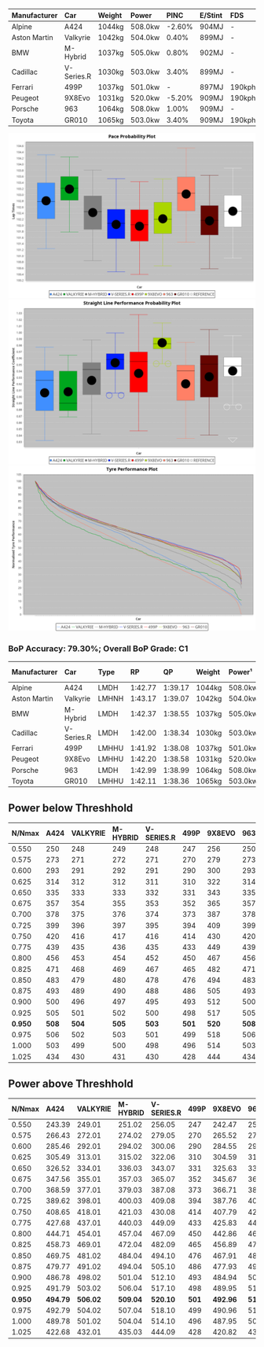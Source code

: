 | Manufacturer | Car        | Weight | Power   | PINC    | E/Stint | FDS     |
|:-|:-|:-|:-|:-|:-|:-|
| Alpine       | A424       | 1044kg | 508.0kw | -2.60%  | 904MJ   |    -    |
| Aston Martin | Valkyrie   | 1042kg | 504.0kw | 0.40%   | 899MJ   |    -    |
| BMW          | M-Hybrid   | 1037kg | 505.0kw | 0.80%   | 902MJ   |    -    |
| Cadillac     | V-Series.R | 1030kg | 503.0kw | 3.40%   | 899MJ   |    -    |
| Ferrari      | 499P       | 1037kg | 501.0kw |    -    | 897MJ   | 190kph  |
| Peugeot      | 9X8Evo     | 1031kg | 520.0kw | -5.20%  | 909MJ   | 190kph  |
| Porsche      | 963        | 1064kg | 508.0kw | 1.00%   | 909MJ   |    -    |
| Toyota       | GR010      | 1065kg | 503.0kw | 3.40%   | 909MJ   | 190kph  |

![PACECHART](./IMG/OFFICIAL.png)
![STRAIGHTLINEPERFORMANCECHART](./IMG/OFFICIAL_sp.png)
![TYREPERFORMANCECHART](./IMG/OFFICIAL_tw.png)

### BoP Accuracy: 79.30%; Overall BoP Grade: C1
| Manufacturer | Car        | Type  | RP      | QP      | Weight | Power¹  | Threshhold | PINC    | Power²   | E/Stint | AVG Vmax  | FDS     | RDLC | L/Stint | BOP-Grade | Model Accuracy | Model Points | Match% | SimDiff |
|:-|:-|:-|:-|:-|:-|:-|:-|:-|:-|:-|:-|:-|:-|:-|:-|:-|:-|:-|:-|
| Alpine       | A424       | LMDH  | 1:42.77 | 1:39.17 | 1044kg | 508.0kw | 250.0kph   | -2.60%  | 494.80kw |  904MJ  | 301.65kph |    -    | 1.04 | 33      | +C1       | 96.10%         | 2390         | 79.43% | -0.16   |
| Aston Martin | Valkyrie   | LMHNH | 1:43.17 | 1:39.07 | 1042kg | 504.0kw | 250.0kph   | 0.40%   | 506.00kw |  899MJ  | 302.87kph |    -    | 1.03 | 33      | +Ω1       | 100.00%        | 466          | 44.89% | -0.00   |
| BMW          | M-Hybrid   | LMDH  | 1:42.37 | 1:38.55 | 1037kg | 505.0kw | 250.0kph   | 0.80%   | 509.00kw |  902MJ  | 306.34kph |    -    | 1.04 | 33      | ~A1       | 100.00%        | 3339         | 96.37% | -0.18   |
| Cadillac     | V-Series.R | LMDH  | 1:42.00 | 1:38.34 | 1030kg | 503.0kw | 250.0kph   | 3.40%   | 520.10kw |  899MJ  | 310.61kph |    -    | 1.05 | 33      | -C1       | 99.56%         | 5841         | 79.30% | +0.27   |
| Ferrari      | 499P       | LMHHU | 1:41.92 | 1:38.08 | 1037kg | 501.0kw | 250.0kph   |    -    | 501.00kw |  897MJ  | 307.35kph | 190kph  | 1.07 | 33      | -C2       | 99.57%         | 7417         | 74.47% | +0.05   |
| Peugeot      | 9X8Evo     | LMHHU | 1:42.20 | 1:38.58 | 1031kg | 520.0kw | 250.0kph   | -5.20%  | 493.00kw |  909MJ  | 314.59kph | 190kph  | 1.03 | 33      | -B2       | 100.00%        | 1891         | 84.21% | +0.37   |
| Porsche      | 963        | LMDH  | 1:42.99 | 1:38.99 | 1064kg | 508.0kw | 250.0kph   | 1.00%   | 513.10kw |  909MJ  | 304.45kph |    -    | 1.01 | 33      | +A2       | 98.39%         | 16118        | 90.81% | -0.35   |
| Toyota       | GR010      | LMHHU | 1:42.11 | 1:38.36 | 1065kg | 503.0kw | 250.0kph   | 3.40%   | 520.10kw |  909MJ  | 306.67kph | 190kph  | 1.04 | 33      | -B2       | 99.90%         | 5196         | 84.92% | +0.01   |

## Power below Threshhold
| N/Nmax    | A424    | VALKYRIE | M-HYBRID | V-SERIES.R | 499P    | 9X8EVO  | 963     | GR010   |
|:-|:-|:-|:-|:-|:-|:-|:-|:-|
|  0.550    |  250    |  248     |  249     |  248       |  247    |  256    |  250    |  248    |
|  0.575    |  273    |  271     |  272     |  271       |  270    |  279    |  273    |  271    |
|  0.600    |  293    |  291     |  292     |  291       |  290    |  300    |  293    |  291    |
|  0.625    |  314    |  312     |  312     |  311       |  310    |  322    |  314    |  311    |
|  0.650    |  335    |  333     |  333     |  332       |  331    |  343    |  335    |  332    |
|  0.675    |  357    |  354     |  355     |  353       |  352    |  365    |  357    |  353    |
|  0.700    |  378    |  375     |  376     |  374       |  373    |  387    |  378    |  374    |
|  0.725    |  399    |  396     |  397     |  395       |  394    |  409    |  399    |  395    |
|  0.750    |  420    |  416     |  417     |  416       |  414    |  430    |  420    |  416    |
|  0.775    |  439    |  435     |  436     |  435       |  433    |  449    |  439    |  435    |
|  0.800    |  456    |  453     |  454     |  452       |  450    |  467    |  456    |  452    |
|  0.825    |  471    |  468     |  469     |  467       |  465    |  482    |  471    |  467    |
|  0.850    |  483    |  479     |  480     |  478       |  476    |  494    |  483    |  478    |
|  0.875    |  493    |  489     |  490     |  488       |  486    |  505    |  493    |  488    |
|  0.900    |  500    |  496     |  497     |  495       |  493    |  512    |  500    |  495    |
|  0.925    |  505    |  501     |  502     |  500       |  498    |  517    |  505    |  500    |
| **0.950** | **508** | **504**  | **505**  | **503**    | **501** | **520** | **508** | **503** |
|  0.975    |  506    |  502     |  503     |  501       |  499    |  518    |  506    |  501    |
|  1.000    |  503    |  499     |  500     |  498       |  496    |  514    |  503    |  498    |
|  1.025    |  434    |  430     |  431     |  430       |  428    |  444    |  434    |  430    |

## Power above Threshhold
| N/Nmax    | A424       | VALKYRIE   | M-HYBRID   | V-SERIES.R | 499P    | 9X8EVO     | 963        | GR010      |
|:-|:-|:-|:-|:-|:-|:-|:-|:-|
|  0.550    |  243.39    |  249.01    |  251.02    |  256.05    |  247    |  242.47    |  253.04    |  256.05    |
|  0.575    |  266.43    |  272.01    |  274.02    |  279.05    |  270    |  265.52    |  276.04    |  279.05    |
|  0.600    |  285.46    |  292.01    |  294.02    |  300.06    |  290    |  284.55    |  296.05    |  300.06    |
|  0.625    |  305.49    |  313.01    |  315.02    |  322.06    |  310    |  304.59    |  317.05    |  322.06    |
|  0.650    |  326.52    |  334.01    |  336.03    |  343.07    |  331    |  325.63    |  338.05    |  343.07    |
|  0.675    |  347.56    |  355.01    |  357.03    |  365.07    |  352    |  345.67    |  360.06    |  365.07    |
|  0.700    |  368.59    |  377.01    |  379.03    |  387.08    |  373    |  366.71    |  382.06    |  387.08    |
|  0.725    |  389.62    |  398.01    |  400.03    |  409.08    |  394    |  387.76    |  403.06    |  409.08    |
|  0.750    |  408.65    |  418.01    |  421.03    |  430.08    |  414    |  407.79    |  424.07    |  430.08    |
|  0.775    |  427.68    |  437.01    |  440.03    |  449.09    |  433    |  425.83    |  443.07    |  449.09    |
|  0.800    |  444.71    |  454.01    |  457.04    |  467.09    |  450    |  442.86    |  461.07    |  467.09    |
|  0.825    |  458.73    |  469.01    |  472.04    |  482.09    |  465    |  456.89    |  476.07    |  482.09    |
|  0.850    |  469.75    |  481.02    |  484.04    |  494.10    |  476    |  467.91    |  487.08    |  494.10    |
|  0.875    |  479.77    |  491.02    |  494.04    |  505.10    |  486    |  477.93    |  498.08    |  505.10    |
|  0.900    |  486.78    |  498.02    |  501.04    |  512.10    |  493    |  484.94    |  505.08    |  512.10    |
|  0.925    |  491.79    |  503.02    |  506.04    |  517.10    |  498    |  489.95    |  510.08    |  517.10    |
| **0.950** | **494.79** | **506.02** | **509.04** | **520.10** | **501** | **492.96** | **513.08** | **520.10** |
|  0.975    |  492.79    |  504.02    |  507.04    |  518.10    |  499    |  490.96    |  511.08    |  518.10    |
|  1.000    |  489.78    |  501.02    |  504.04    |  514.10    |  496    |  487.95    |  507.08    |  514.10    |
|  1.025    |  422.68    |  432.01    |  435.03    |  444.09    |  428    |  420.82    |  438.07    |  444.09    |
